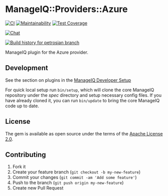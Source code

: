 # ManageIQ::Providers::Azure

[![CI](https://github.com/ManageIQ/manageiq-providers-azure/actions/workflows/ci.yaml/badge.svg?branch=petrosian)](https://github.com/ManageIQ/manageiq-providers-azure/actions/workflows/ci.yaml)
[![Maintainability](https://api.codeclimate.com/v1/badges/b870f505f2956081176d/maintainability)](https://codeclimate.com/github/ManageIQ/manageiq-providers-azure/maintainability)
[![Test Coverage](https://api.codeclimate.com/v1/badges/b870f505f2956081176d/test_coverage)](https://codeclimate.com/github/ManageIQ/manageiq-providers-azure/test_coverage)

[![Chat](https://badges.gitter.im/Join%20Chat.svg)](https://gitter.im/ManageIQ/manageiq-providers-azure?utm_source=badge&utm_medium=badge&utm_campaign=pr-badge&utm_content=badge)

[![Build history for petrosian branch](https://buildstats.info/github/chart/ManageIQ/manageiq-providers-azure?branch=petrosian&buildCount=50&includeBuildsFromPullRequest=false&showstats=false)](https://github.com/ManageIQ/manageiq-providers-azure/actions?query=branch%3Amaster)

ManageIQ plugin for the Azure provider.

## Development

See the section on plugins in the [ManageIQ Developer Setup](http://manageiq.org/docs/guides/developer_setup/plugins)

For quick local setup run `bin/setup`, which will clone the core ManageIQ repository under the *spec* directory and setup necessary config files. If you have already cloned it, you can run `bin/update` to bring the core ManageIQ code up to date.

## License

The gem is available as open source under the terms of the [Apache License 2.0](http://www.apache.org/licenses/LICENSE-2.0).

## Contributing

1. Fork it
2. Create your feature branch (`git checkout -b my-new-feature`)
3. Commit your changes (`git commit -am 'Add some feature'`)
4. Push to the branch (`git push origin my-new-feature`)
5. Create new Pull Request
